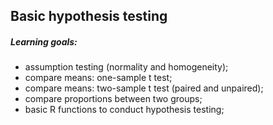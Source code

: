 ## Basic hypothesis testing

##### Learning goals:
* assumption testing (normality and homogeneity);  
* compare means: one-sample t test;  
* compare means: two-sample t test (paired and unpaired);  
* compare proportions between two groups;  
* basic R functions to conduct hypothesis testing; 
